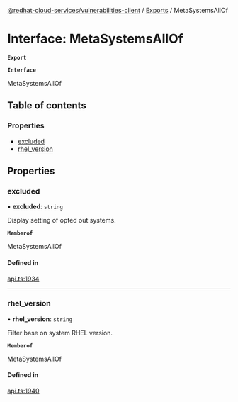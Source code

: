 [@redhat-cloud-services/vulnerabilities-client](../README.md) / [Exports](../modules.md) / MetaSystemsAllOf

# Interface: MetaSystemsAllOf

**`Export`**

**`Interface`**

MetaSystemsAllOf

## Table of contents

### Properties

- [excluded](MetaSystemsAllOf.md#excluded)
- [rhel\_version](MetaSystemsAllOf.md#rhel_version)

## Properties

### excluded

• **excluded**: `string`

Display setting of opted out systems.

**`Memberof`**

MetaSystemsAllOf

#### Defined in

[api.ts:1934](https://github.com/mkholjuraev/javascript-clients/blob/master/packages/vulnerabilities/git-api/api.ts#L1934)

___

### rhel\_version

• **rhel\_version**: `string`

Filter base on system RHEL version.

**`Memberof`**

MetaSystemsAllOf

#### Defined in

[api.ts:1940](https://github.com/mkholjuraev/javascript-clients/blob/master/packages/vulnerabilities/git-api/api.ts#L1940)
